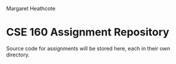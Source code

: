 Margaret Heathcote

# CSE 160 Assignment Repository

Source code for assignments will be stored here, each in their own directory.

